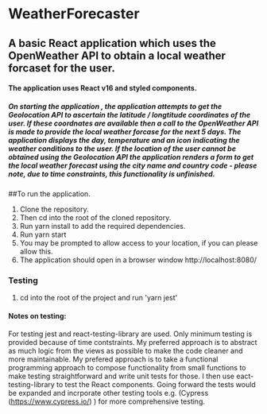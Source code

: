 # WeatherForecaster

## A basic React application which uses the OpenWeather API to obtain a local weather forcaset for the user.

#### The application uses React v16 and styled components.

##### On starting the application , the application attempts to get the Geolocation API to ascertain the latitude / longtitude coordinates of the user. If these coordnates are available then a call to the OpenWeather API is made to provide the local weather forcase for the next 5 days. The application displays the day, temperature and an icon indicating the weather conditions to the user. If the location of the user cannot be obtained using the Geolocation API the application renders a form to get the local weather forecast using the city name and country code - please note, due to time constraints,  this functionality is unfinished.

##To run the application.

1. Clone the repository.
2. Then cd into the root of the cloned repository.
3. Run yarn install to add the required dependencies.
4. Run yarn start
5. You may be prompted to allow access to your location, if you can please allow this.
6. The application should open in a browser window http://localhost:8080/
 
### Testing
1. cd into the root of the project and run 'yarn jest'

#### Notes on testing:
For testing jest and react-testing-library are used. Only minimum testing is provided because of time contstraints. My preferred approach is to abstract as much logic from the views as possible to make the code cleaner and more maintainable. My prefered approach is to  take a functional programming approach to compose functionality from small functions to make testing straightforward and write unit tests for those. I then use eact-testing-library to test the React components. Going forward the tests would be expanded and incrporate other testing tools e.g. (Cypress (https://www.cypress.io/) ) for more comprehensive testing.
